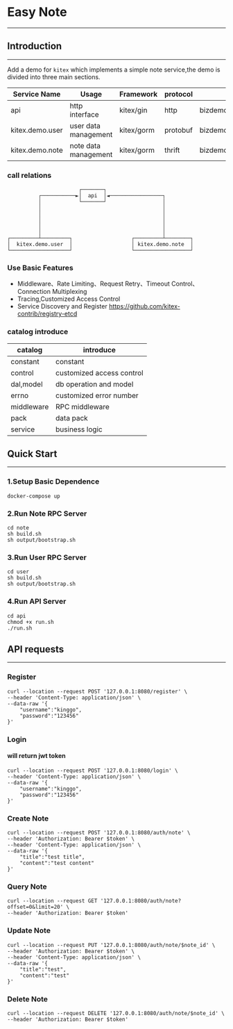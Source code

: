 # Easy Note

---

## Introduction

---
Add a demo for `kitex` which implements a simple note service,the demo is divided into three main sections.

| Service Name    |  Usage    | Framework    | protocol    | Path                   | IDL                                      |
| --------------- | ------------ | ---------- | -------- | ---------------------- | ----------------------------------------- |
| api             | http interface | kitex/gin  | http     | bizdemo/easy_note/api  |                                           |
| kitex.demo.user | user data management | kitex/gorm | protobuf | bizdemo/easy_note/user |        bizdemo/easy_note/idl/user.proto  |
| kitex.demo.note | note data management | kitex/gorm | thrift   | bizdemo/easy_note/note |        bizdemo/easy_note/idl/note.thrift |

### call relations

```
                       ┌───────┐
          ┌───────────►│  api  │◄─────────────────┐
          │            └───────┘                  │
          │                                       │
          │                                       │
          │                                       │
          │                                       │
          │                                       │
┌─────────┴─────────┐                   ┌─────────┴────────┐
│  kitex.demo.user  │                   │ kitex.demo.note  │
└───────────────────┘                   └──────────────────┘
```



###  Use Basic Features

- Middleware、Rate Limiting、Request Retry、Timeout Control、Connection Multiplexing
- Tracing,Customized Access Control
- Service Discovery and Register https://github.com/kitex-contrib/registry-etcd



### catalog introduce

| catalog       | introduce      |
| ---------- | ---------------- |
| constant   | constant        |
| control    |  customized access control    |
| dal,model  | db operation and model     |
| errno      | customized error number |
| middleware | RPC middleware     |
| pack       | data pack         |
| service    | business logic   |



## Quick Start

---
### 1.Setup Basic Dependence
```shell
docker-compose up
```
### 2.Run Note RPC Server
```shell
cd note
sh build.sh
sh output/bootstrap.sh
```

### 3.Run User RPC Server
```shell
cd user
sh build.sh
sh output/bootstrap.sh
```

### 4.Run API Server
```shell
cd api
chmod +x run.sh
./run.sh
```


## API requests 

---
### Register

```shell
curl --location --request POST '127.0.0.1:8080/register' \
--header 'Content-Type: application/json' \
--data-raw '{
    "username":"kinggo",
    "password":"123456"
}'
```

### Login
#### will return jwt token

```shell
curl --location --request POST '127.0.0.1:8080/login' \
--header 'Content-Type: application/json' \
--data-raw '{
    "username":"kinggo",
    "password":"123456"
}'
```

### Create Note

```shell
curl --location --request POST '127.0.0.1:8080/auth/note' \
--header 'Authorization: Bearer $token' \
--header 'Content-Type: application/json' \
--data-raw '{
    "title":"test title",
    "content":"test content"
}'
```

### Query Note

```shell
curl --location --request GET '127.0.0.1:8080/auth/note?offset=0&limit=20' \
--header 'Authorization: Bearer $token'
```

### Update Note

```shell
curl --location --request PUT '127.0.0.1:8080/auth/note/$note_id' \
--header 'Authorization: Bearer $token' \
--header 'Content-Type: application/json' \
--data-raw '{
    "title":"test",
    "content":"test"
}'
```

### Delete Note

```shell
curl --location --request DELETE '127.0.0.1:8080/auth/note/$note_id' \
--header 'Authorization: Bearer $token'
```